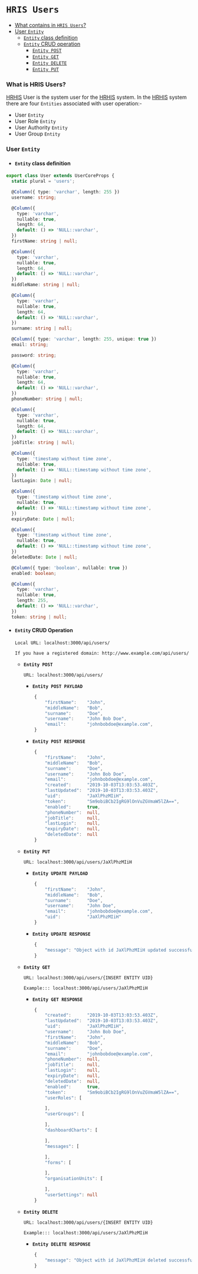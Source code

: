 # `HRIS Users`

* [What contains in `HRIS Users`?](#what-is-hris-users)
* [User `Entity`](#entity-columns)
  * [`Entity` class definition](#entity-class-definition)
  * [`Entity` CRUD operation](#entity-crud-operation)
    * [`Entity POST`](#entity-post)
    * [`Entity GET`](#entity-get)
    * [`Entity DELETE`](#entity-delete)
    * [`Entity PUT`](#entity-put)

### What is HRIS Users?
[HRHIS](http://hrhis.moh.go.tz/login) User is the system user for the [HRHIS](http://hrhis.moh.go.tz/login) system. In the [HRHIS](http://hrhis.moh.go.tz/login) system there are four `Entities` associated with user operation:-

* User `Entity`
* User Role `Entity`
* User Authority `Entity`
* User Group `Entity`

### User `Entity`
* #### `Entity` class definition
```typescript
export class User extends UserCoreProps {
  static plural = 'users';

  @Column({ type: 'varchar', length: 255 })
  username: string;

  @Column({
    type: 'varchar',
    nullable: true,
    length: 64,
    default: () => 'NULL::varchar',
  })
  firstName: string | null;

  @Column({
    type: 'varchar',
    nullable: true,
    length: 64,
    default: () => 'NULL::varchar',
  })
  middleName: string | null;

  @Column({
    type: 'varchar',
    nullable: true,
    length: 64,
    default: () => 'NULL::varchar',
  })
  surname: string | null;

  @Column({ type: 'varchar', length: 255, unique: true })
  email: string;

  password: string;

  @Column({
    type: 'varchar',
    nullable: true,
    length: 64,
    default: () => 'NULL::varchar',
  })
  phoneNumber: string | null;

  @Column({
    type: 'varchar',
    nullable: true,
    length: 64,
    default: () => 'NULL::varchar',
  })
  jobTitle: string | null;

  @Column({
    type: 'timestamp without time zone',
    nullable: true,
    default: () => 'NULL::timestamp without time zone',
  })
  lastLogin: Date | null;

  @Column({
    type: 'timestamp without time zone',
    nullable: true,
    default: () => 'NULL::timestamp without time zone',
  })
  expiryDate: Date | null;

  @Column({
    type: 'timestamp without time zone',
    nullable: true,
    default: () => 'NULL::timestamp without time zone',
  })
  deletedDate: Date | null;

  @Column({ type: 'boolean', nullable: true })
  enabled: boolean;

  @Column({
    type: 'varchar',
    nullable: true,
    length: 255,
    default: () => 'NULL::varchar',
  })
  token: string | null;
```

* #### `Entity` CRUD Operation
    `Local URL: localhost:3000/api/users/`

    `If you have a registered domain: http://www.example.com/api/users/`
    * **`Entity POST`**

        `URL: localhost:3000/api/users/`

        * **`Entity POST PAYLOAD`**

        ```typescript
            {
                "firstName":    "John",
                "middleName":   "Bob",
                "surname":      "Doe",
                "username":     "John Bob Doe",
                "email":        "johnbobdoe@example.com",
            }
        ```

        * **`Entity POST RESPONSE`**

        ```typescript
            {
                "firstName":    "John",
                "middleName":   "Bob",
                "surname":      "Doe",
                "username":     "John Bob Doe",
                "email":        "johnbobdoe@example.com",
                "created":      "2019-10-03T13:03:53.403Z",
                "lastUpdated":  "2019-10-03T13:03:53.403Z",
                "uid":          "JaXlPhzMIiH",
                "token":        "Sm9obiBCb2IgRG9lOnVuZGVmaW5lZA==",
                "enabled":      true,
                "phoneNumber":  null,
                "jobTitle":     null,
                "lastLogin":    null,
                "expiryDate":   null,
                "deletedDate":  null
            }
        ```
    * **`Entity PUT`**

        `URL: localhost:3000/api/users/JaXlPhzMIiH`

        * **`Entity UPDATE PAYLOAD`**

        ```typescript
            {
                "firstName":    "John",
                "middleName":   "Bob",
                "surname":      "Doe",
                "username":     "John Doe",
                "email":        "johnbobdoe@example.com",
                "uid":          "JaXlPhzMIiH"
            }
        ```
        * **`Entity UPDATE RESPONSE`**

        ```typescript
            {
                "message": "Object with id JaXlPhzMIiH updated successfully."
            }
        ```
    * **`Entity GET`**
    
        `URL: localhost:3000/api/users/{INSERT ENTITY UID}`

        `Example::: localhost:3000/api/users/JaXlPhzMIiH`

        * **`Entity GET RESPONSE`**
    
        ```typescript
            {
                "created":      "2019-10-03T13:03:53.403Z",
                "lastUpdated":  "2019-10-03T13:03:53.403Z",
                "uid":          "JaXlPhzMIiH",
                "username":     "John Bob Doe",
                "firstName":    "John",
                "middleName":   "Bob",
                "surname":      "Doe",
                "email":        "johnbobdoe@example.com",
                "phoneNumber":  null,
                "jobTitle":     null,
                "lastLogin":    null,
                "expiryDate":   null,
                "deletedDate":  null,
                "enabled":      true,
                "token":        "Sm9obiBCb2IgRG9lOnVuZGVmaW5lZA==",
                "userRoles": [

                ],
                "userGroups": [

                ],
                "dashboardCharts": [

                ],
                "messages": [

                ],
                "forms": [

                ],
                "organisationUnits": [

                ],
                "userSettings": null
            }
        ```
    * **`Entity DELETE`**
    
        `URL: localhost:3000/api/users/{INSERT ENTITY UID}`

        `Example::: localhost:3000/api/users/JaXlPhzMIiH`

        * **`Entity DELETE RESPONSE`**
        ```typescript
            {
                "message": "Object with id JaXlPhzMIiH deleted successfully"
            }
        ```
